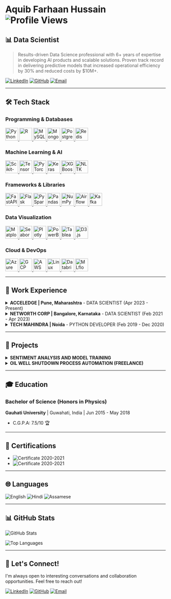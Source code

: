 # Aquib Farhaan Hussain ![Profile Views](https://komarev.com/ghpvc/?username=aquib97&color=blue)

## 📊 Data Scientist

> Results-driven Data Science professional with 6+ years of expertise in developing AI products and scalable solutions. Proven track record in delivering predictive models that increased operational efficiency by 30% and reduced costs by $10M+.

[![LinkedIn](https://img.shields.io/badge/LinkedIn-0077B5?style=for-the-badge&logo=linkedin&logoColor=white)](https://linkedin.com/in/aquibfarhaan/) [![GitHub](https://img.shields.io/badge/GitHub-100000?style=for-the-badge&logo=github&logoColor=white)](https://github.com/aquib97) [![Email](https://img.shields.io/badge/Email-D14836?style=for-the-badge&logo=gmail&logoColor=white)](mailto:aquib.farhaan2@gmail.com)

---

## 🛠️ Tech Stack

### Programming & Databases
<a href="https://www.python.org/" target="_blank" title="Python">
  <img src="https://img.icons8.com/color/48/000000/python.png" alt="Python" width="40" height="40"/>
</a>
<a href="https://www.r-project.org/" target="_blank" title="R Project">
  <img src="https://img.icons8.com/fluency/48/000000/r-project.png" alt="R" width="40" height="40"/>
</a>
<a href="https://www.mysql.com/" target="_blank" title="MySQL">
  <img src="https://img.icons8.com/color/48/000000/mysql-logo.png" alt="MySQL" width="40" height="40"/>
</a>
<a href="https://www.mongodb.com/" target="_blank" title="MongoDB">
  <img src="https://img.icons8.com/color/48/000000/mongodb.png" alt="MongoDB" width="40" height="40"/>
</a>
<a href="https://www.postgresql.org/" target="_blank" title="PostgreSQL">
  <img src="https://img.icons8.com/color/48/000000/postgreesql.png" alt="PostgreSQL" width="40" height="40"/>
</a>
<a href="https://redis.io/" target="_blank" title="Redis">
  <img src="https://img.icons8.com/color/48/000000/redis.png" alt="Redis" width="40" height="40"/>
</a>

### Machine Learning & AI
<a href="https://scikit-learn.org/" target="_blank" title="Scikit-Learn">
  <img src="https://img.icons8.com/external-soft-fill-juicy-fish/60/000000/external-machine-learning-cloud-computing-soft-fill-soft-fill-juicy-fish.png" alt="Scikit-Learn" width="40" height="40"/>
</a>
<a href="https://www.tensorflow.org/" target="_blank" title="TensorFlow">
  <img src="https://img.icons8.com/color/48/000000/tensorflow.png" alt="TensorFlow" width="40" height="40"/>
</a>
<a href="https://pytorch.org/" target="_blank" title="PyTorch">
  <img src="https://img.icons8.com/color/48/000000/pytorch.png" alt="PyTorch" width="40" height="40"/>
</a>
<a href="https://keras.io/" target="_blank" title="Keras">
  <img src="https://img.icons8.com/color/48/000000/keras.png" alt="Keras" width="40" height="40"/>
</a>
<a href="https://xgboost.readthedocs.io/" target="_blank" title="XGBoost">
  <img src="https://img.icons8.com/ios-filled/50/000000/line-chart.png" alt="XGBoost" width="40" height="40"/>
</a>
<a href="https://www.nltk.org/" target="_blank" title="NLTK">
  <img src="https://img.icons8.com/color/48/000000/nlp.png" alt="NLTK" width="40" height="40"/>
</a>

### Frameworks & Libraries
<a href="https://fastapi.tiangolo.com/" target="_blank" title="FastAPI">
  <img src="https://img.icons8.com/external-tal-revivo-color-tal-revivo/48/000000/external-fastapi-a-modern-web-framework-for-building-apis-with-python-logo-color-tal-revivo.png" alt="FastAPI" width="40" height="40"/>
</a>
<a href="https://flask.palletsprojects.com/" target="_blank" title="Flask">
  <img src="https://img.icons8.com/ios-filled/50/000000/flask.png" alt="Flask" width="40" height="40"/>
</a>
<a href="https://spark.apache.org/" target="_blank" title="Apache Spark">
  <img src="https://img.icons8.com/color/48/000000/apache-spark.png" alt="PySpark" width="40" height="40"/>
</a>
<a href="https://pandas.pydata.org/" target="_blank" title="Pandas">
  <img src="https://img.icons8.com/external-flat-juicy-fish/60/000000/external-pandas-data-science-flat-flat-juicy-fish.png" alt="Pandas" width="40" height="40"/>
</a>
<a href="https://numpy.org/" target="_blank" title="NumPy">
  <img src="https://img.icons8.com/color/48/000000/numpy.png" alt="NumPy" width="40" height="40"/>
</a>
<a href="https://airflow.apache.org/" target="_blank" title="Apache Airflow">
  <img src="https://img.icons8.com/fluency/48/000000/apache-airflow.png" alt="Airflow" width="40" height="40"/>
</a>
<a href="https://kafka.apache.org/" target="_blank" title="Apache Kafka">
  <img src="https://img.icons8.com/color/48/000000/apache-kafka.png" alt="Kafka" width="40" height="40"/>
</a>

### Data Visualization
<a href="https://matplotlib.org/" target="_blank" title="Matplotlib">
  <img src="https://img.icons8.com/external-flat-juicy-fish/60/000000/external-matplotlib-data-science-flat-flat-juicy-fish.png" alt="Matplotlib" width="40" height="40"/>
</a>
<a href="https://seaborn.pydata.org/" target="_blank" title="Seaborn">
  <img src="https://img.icons8.com/external-flat-juicy-fish/60/000000/external-seaborn-data-science-flat-flat-juicy-fish.png" alt="Seaborn" width="40" height="40"/>
</a>
<a href="https://plotly.com/" target="_blank" title="Plotly">
  <img src="https://img.icons8.com/external-tal-revivo-color-tal-revivo/40/000000/external-plotly-data-visualization-tool-for-interactive-graphs-and-charts-logo-color-tal-revivo.png" alt="Plotly" width="40" height="40"/>
</a>
<a href="https://powerbi.microsoft.com/" target="_blank" title="Power BI">
  <img src="https://img.icons8.com/color/48/000000/power-bi.png" alt="PowerBI" width="40" height="40"/>
</a>
<a href="https://www.tableau.com/" target="_blank" title="Tableau">
  <img src="https://img.icons8.com/color/48/000000/tableau-software.png" alt="Tableau" width="40" height="40"/>
</a>
<a href="https://d3js.org/" target="_blank" title="D3.js">
  <img src="https://img.icons8.com/external-tal-revivo-color-tal-revivo/48/000000/external-d3-js-a-javascript-library-for-producing-dynamic-interactive-data-visualizations-in-web-browsers-logo-color-tal-revivo.png" alt="D3.js" width="40" height="40"/>
</a>

### Cloud & DevOps
<a href="https://azure.microsoft.com/" target="_blank" title="Microsoft Azure">
  <img src="https://img.icons8.com/color/48/000000/azure-1.png" alt="Azure" width="40" height="40"/>
</a>
<a href="https://cloud.google.com/" target="_blank" title="Google Cloud Platform">
  <img src="https://img.icons8.com/color/48/000000/google-cloud.png" alt="GCP" width="40" height="40"/>
</a>
<a href="https://aws.amazon.com/" target="_blank" title="Amazon Web Services">
  <img src="https://img.icons8.com/color/48/000000/amazon-web-services.png" alt="AWS" width="40" height="40"/>
</a>
<a href="https://www.linux.org/" target="_blank" title="Linux">
  <img src="https://img.icons8.com/color/48/000000/linux.png" alt="Linux" width="40" height="40"/>
</a>
<a href="https://www.databricks.com/" target="_blank" title="Databricks">
  <img src="https://img.icons8.com/fluency/48/000000/databricks.png" alt="Databricks" width="40" height="40"/>
</a>
<a href="https://mlflow.org/" target="_blank" title="MLflow">
  <img src="https://img.icons8.com/external-tal-revivo-color-tal-revivo/48/000000/external-mlflow-an-open-source-platform-for-managing-machine-learning-lifecycle-logo-color-tal-revivo.png" alt="MLflow" width="40" height="40"/>
</a>

---

## 💼 Work Experience

<details>
<summary><strong>ACCELEDGE | Pune, Maharashtra</strong> - DATA SCIENTIST (Apr 2023 - Present)</summary>

#### VOICE BOT PLATFORM
- Engineered a scalable voice bot integrated with dialer API, managing 10,000+ daily calls through MongoDB and temporary caching, resulting in 40% improved customer engagement.
- Created an end-to-end service for real-time audio interactions with speech-to-text transcription and multilingual support, reducing response time by 65% and increasing user satisfaction by 45%.
- Integrated GenAI (OpenAI + LangChain) to generate dynamic responses, boosting system efficiency by 35% and expanding language capabilities to support 8+ languages.
- Established a robust audio response pipeline with session-aware memory management, decreasing latency by 50% while maintaining 99.5% uptime.

#### WEB BOT PLATFORM
- Created a scalable chatbot platform for web and WhatsApp applications using JSON-based architecture, increasing user engagement by 55% and reducing customer service costs by 30%.
- Configured MongoDB for session management and applied RAG techniques with LLM and Hugging Face models, improving response accuracy by 40% and reducing processing time by 25%.
- Enhanced platform functionality with API integration, sentiment analysis, and multilingual support, resulting in 65% higher user retention and 70% faster query resolution.

#### AUDIO PROCESSING AND NLP AUTOMATION
- Constructed FastAPI microservices for multilingual audio pipelines with SpeechBrain and Google STT, processing 5,000+ monthly audio files with 98% accuracy.
- Architected APIs with flexible input support, token-based security, and fault handling, reducing system failures by 75% and improving cross-language NLP task efficiency by 60%.

#### DATA SCRAPING AND AUTOMATION
- Developed Selenium-based web scraping tool that reduced manual data collection time by 90%, extracting and processing 500+ data files daily.
- Established post-processing pipelines and daily logging system integrated with SQL database, enabling real-time visualization that improved decision-making speed by 70%.
</details>

<details>
<summary><strong>NETWORTH CORP | Bangalore, Karnataka</strong> - DATA SCIENTIST (Feb 2021 - Apr 2023)</summary>

#### TOTAL EXTRACT LOSS OPTIMIZATION
- Conducted root cause analysis using regression techniques and Shap value-driven feature importance, identifying 8 key factors affecting yield loss.
- Formulated optimal process control parameters based on historical data analysis, resulting in 0.65% yield increase and $450K annual savings.
- Engineered scalable data models and pipelines that accelerated analysis of high-volume datasets by 40%, enabling weekly instead of monthly reporting.

#### SPACE OPTIMIZATION
- Devised an optimization algorithm for SKU combination in route assembly, maximizing truck space utilization by 35% and reducing transportation costs by $300K monthly.

#### ELECTRICITY FORECAST IN BREWERIES
- Analyzed 15-minute interval electricity consumption patterns across brewery operations, identifying peak usage periods and optimization opportunities.
- Applied time series forecasting techniques achieving 90% prediction accuracy with LSTM models, enabling 15% reduction in electricity costs through optimized scheduling.

#### OTHER ACHIEVEMENTS
- Programmed an automation tool for MRP controller validation and SAP responsibility management, handling 20+ daily incidents automatically and reducing manual processing time by 85%.
- Built an SLA breach monitoring system with automated alerts, helping prioritize critical cases and contributing to $10M cost savings through improved incident management.
</details>

<details>
<summary><strong>TECH MAHINDRA | Noida</strong> - PYTHON DEVELOPER (Feb 2019 - Dec 2020)</summary>

- Created Python-based data processing applications that improved operational efficiency by 30% and reduced manual data handling by 65%.
- Established ETL processes using Pandas and NumPy, processing 2TB+ of data monthly from various sources with 99.8% accuracy.
- Developed RESTful APIs with Flask that decreased system integration time by 40% and enabled real-time data exchange between 5+ systems.
- Collaborated with cross-functional teams to deliver data-driven solutions that reduced decision-making time by 50%.
- Systematized reporting processes, cutting report generation time by 75% and eliminating errors while improving data visualization by 60%.
</details>

---

## 🚀 Projects

<details>
<summary><strong>SENTIMENT ANALYSIS AND MODEL TRAINING</strong></summary>

- Processed and analyzed 1.6M Twitter records to classify sentiment with 92% accuracy, improving customer insight generation by 40%.
- Evaluated multiple models (GloVe+Stacked Bi-LSTM, ANN, Logistic Regression), achieving 15% performance improvement over baseline models.
</details>

<details>
<summary><strong>OIL WELL SHUTDOWN PROCESS AUTOMATION (FREELANCE)</strong></summary>

- Examined neighboring well behavior within specified radius of center well shutdown, analyzing 13GB of data from 60 wells.
- Applied predictive analysis techniques that reduced shutdown planning time by 65% and improved production forecasting accuracy by 30%.
- Automated visualization process, enabling stakeholders to identify patterns 5x faster and make data-driven decisions.
</details>

---

## 🎓 Education

### Bachelor of Science (Honors in Physics)
**Gauhati University** | Guwahati, India | Jun 2015 - May 2018
- C.G.P.A: 7.5/10 🏆

---

## 📜 Certifications

- ![Certificate](https://img.shields.io/badge/Certificate-Machine_Learning_Masters%20iNeuron%20Intelligence-blue) 2020-2021
- ![Certificate](https://img.shields.io/badge/Certificate-Business_Analytics_Masters%20iNeuron%20Intelligence-orange) 2020-2021

---

## 🌐 Languages

![English](https://img.shields.io/badge/English-Fluent-blue)
![Hindi](https://img.shields.io/badge/Hindi-Native-green)
![Assamese](https://img.shields.io/badge/Assamese-Native-green)

---

## 📊 GitHub Stats

![GitHub Stats](https://github-readme-stats.vercel.app/api?username=aquib97&show_icons=true&theme=radical)

![Top Languages](https://github-readme-stats.vercel.app/api/top-langs/?username=aquib97&layout=compact&theme=radical)

---

## 🤝 Let's Connect!

I'm always open to interesting conversations and collaboration opportunities. Feel free to reach out!

[![LinkedIn](https://img.shields.io/badge/Let's_connect_on-LinkedIn-0077B5?style=for-the-badge&logo=linkedin&logoColor=white)](https://linkedin.com/in/aquibfarhaan/)
[![GitHub](https://img.shields.io/badge/Check_my_repos_on-GitHub-100000?style=for-the-badge&logo=github&logoColor=white)](https://github.com/aquib97)
[![Email](https://img.shields.io/badge/Send_me_an-Email-D14836?style=for-the-badge&logo=gmail&logoColor=white)](mailto:aquib.farhaan2@gmail.com)

